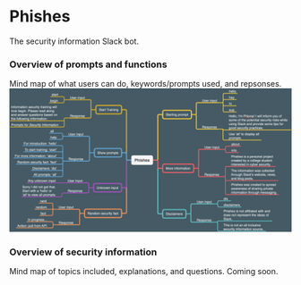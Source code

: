 # Phishes
The security information Slack bot.
  
### Overview of prompts and functions
Mind map of what users can do, keywords/prompts used, and repsonses.
![](https://github.com/gwnch/Phishes/blob/master/images/phishes_mind_map.png)
  
### Overview of security information
Mind map of topics included, explanations, and questions. Coming soon.
